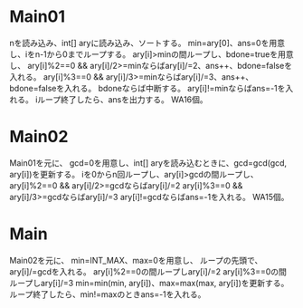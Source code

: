 # Main01
nを読み込み、int\[\] aryに読み込み、ソートする。
min=ary[0]、ans=0を用意し、iをn-1から0までループする。
ary[i]>minの間ループし、bdone=trueを用意し、
ary[i]%2==0 && ary[i]/2>=minならばary[i]/=2、ans++、bdone=falseを入れる。
ary[i]%3==0 && ary[i]/3>=minならばary[i]/=3、ans++、bdone=falseを入れる。
bdoneならば中断する。
ary[i]!=minならばans=-1を入れる。
iループ終了したら、ansを出力する。
WA16個。

# Main02
Main01を元に、
gcd=0を用意し、int\[\] aryを読み込むときに、gcd=gcd(gcd, ary[i])を更新する。
iを0からn回ループし、ary[i]>gcdの間ループし、
ary[i]%2==0 && ary[i]/2>=gcdならばary[i]/=2
ary[i]%3==0 && ary[i]/3>=gcdならばary[i]/=3
ary[i]!=gcdならばans=-1を入れる。
WA15個。

# Main
Main02を元に、
min=INT\_MAX、max=0を用意し、
ループの先頭で、ary[i]/=gcdを入れる。
ary[i]%2==0の間ループしary[i]/=2
ary[i]%3==0の間ループしary[i]/=3
min=min(min, ary[i])、max=max(max, ary[i])を更新する。
ループ終了したら、min!=maxのときans=-1を入れる。

